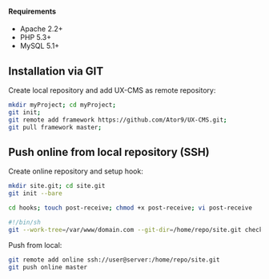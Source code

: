 #### Requirements
* Apache 2.2+
* PHP 5.3+
* MySQL 5.1+

## Installation via GIT
Create local repository and add UX-CMS as remote repository:
```sh
mkdir myProject; cd myProject;
git init;
git remote add framework https://github.com/Ator9/UX-CMS.git;
git pull framework master;
```
## Push online from local repository (SSH)
Create online repository and setup hook:
```sh
mkdir site.git; cd site.git
git init --bare

cd hooks; touch post-receive; chmod +x post-receive; vi post-receive
```
```sh
#!/bin/sh
git --work-tree=/var/www/domain.com --git-dir=/home/repo/site.git checkout -f
```
Push from local:
```sh
git remote add online ssh://user@server:/home/repo/site.git
git push online master
```
